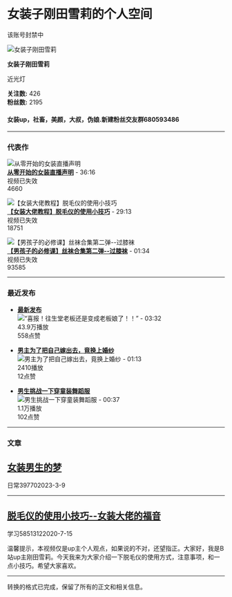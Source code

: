 # 女装子刚田雪莉的个人空间

该账号封禁中

![女装子刚田雪莉](//i1.hdslb.com/bfs/face/b1a8f8015485fef42866750bbe4a6c92c44db8d1.jpg@240w_240h_1c_1s_!web-avatar-space-header.avif)

**女装子刚田雪莉**

近光灯

**关注数:** 426  
**粉丝数:** 2195  

#### 女装up，社畜，美颜，大叔，伪娘.新建粉丝交友群680593486

---

### 代表作

![从零开始的女装直播声明](//i2.hdslb.com/bfs/archive/ac3bb49c04944a29dcb3f879a2259f29b3205f3c.jpg@440w_276h_1c_!web-space-index-topvideo.webp)  
[**从零开始的女装直播声明**](//www.bilibili.com/video/BV1Sg4y1v7jC/) - 36:16  
视频已失效  
4660  

![【女装大佬教程】脱毛仪的使用小技巧](//i1.hdslb.com/bfs/archive/2943b1d87499e3b8948b7227f73795c3a3c00746.png@440w_276h_1c_!web-space-index-topvideo.webp)  
[**【女装大佬教程】脱毛仪的使用小技巧**](//www.bilibili.com/video/BV1zK411J7dS/) - 29:13  
视频已失效  
18751  

![【男孩子的必修课】丝袜合集第二弹--过膝袜](//i0.hdslb.com/bfs/archive/16e112129af20a7454ae6589bfcc8884944cbf02.jpg@440w_276h_1c_!web-space-index-topvideo.webp)  
[**【男孩子的必修课】丝袜合集第二弹--过膝袜**](//www.bilibili.com/video/BV1Dt4y1S7uK/) - 01:34  
视频已失效  
93585  

--- 

### 最近发布

- [**最新发布**](//www.bilibili.com/video/BV1APNVejEFB/)  
![“喜报！往生堂老板还是变成老板娘了！！”](//i1.hdslb.com/bfs/archive/afdaad3a88c223c8f1c386ceccd2d577c07a96b1.jpg@320w_200h_1c_!web-space-index-coinsvideo.webp) - 03:32  
43.9万播放  
558点赞  

- [**男主为了把自己嫁出去，竟换上婚纱**](//www.bilibili.com/video/BV14nAme1Enj/)  
![男主为了把自己嫁出去，竟换上婚纱](//i2.hdslb.com/bfs/archive/318abe14e6ddf587179c8ab413018fc009f626bb.jpg@320w_200h_1c_!web-space-index-coinsvideo.webp) - 01:13  
2410播放  
12点赞  

- [**男生挑战一下穿童装舞蹈服**](//www.bilibili.com/video/BV1vmwXeBE8S/)  
![男生挑战一下穿童装舞蹈服](//i1.hdslb.com/bfs/archive/ecfdc696cd9ee37199cd5a6d425faa6fcd6cb378.jpg@320w_200h_1c_!web-space-index-coinsvideo.webp) - 00:37  
1.1万播放  
102点赞  

--- 

### 文章

## [女装男生的梦](//www.bilibili.com/read/cv22287957)  
日常397702023-3-9

---

## [脱毛仪的使用小技巧--女装大佬的福音](//www.bilibili.com/read/cv6782814)  
学习58513122020-7-15  

温馨提示，本视频仅是up主个人观点，如果说的不对，还望指正。大家好，我是B站up主刚田雪莉。今天我来为大家介绍一下脱毛仪的使用方式，注意事项，和一点小技巧。希望大家喜欢。

--- 

转换的格式已完成，保留了所有的正文和相关信息。